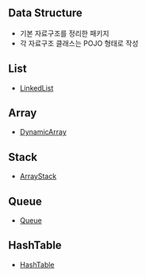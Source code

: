 ## Data Structure
- 기본 자료구조를 정리한 패키지
- 각 자료구조 클래스는 POJO 형태로 작성

## List
- [LinkedList](./LinkedList.java)

## Array
- [DynamicArray](./DynamicArray.java)

## Stack
- [ArrayStack](./Arraystack.java)

## Queue
- [Queue](./Queue.java)

## HashTable
- [HashTable](./HashTable.java)